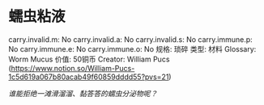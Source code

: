 # 蠕虫粘液

carry.invalid.m: No
carry.invalid.a: No
carry.invalid.s: No
carry.immune.p: No
carry.immune.e: No
carry.immune.o: No
规格: 琐碎
类型: 材料
Glossary: Worm Mucus
价值: 50铜币
Creator: William Pucs (https://www.notion.so/William-Pucs-1c5d619a067b80acab49f60859dddd55?pvs=21)

*谁能拒绝一滩滑溜溜、黏答答的蠕虫分泌物呢？*